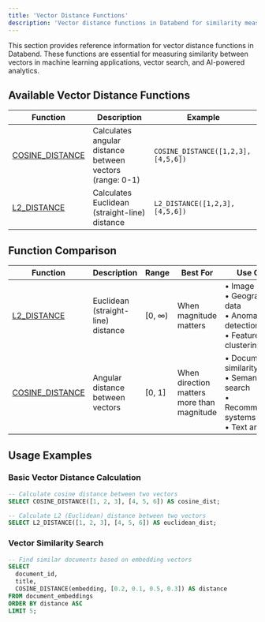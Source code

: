 ```yaml
---
title: 'Vector Distance Functions'
description: 'Vector distance functions in Databend for similarity measurement'
---
```


This section provides reference information for vector distance functions in Databend. These functions are essential for measuring similarity between vectors in machine learning applications, vector search, and AI-powered analytics.

## Available Vector Distance Functions

| Function | Description | Example |
|----------|-------------|--------|
| [COSINE_DISTANCE](00-vector-cosine-distance) | Calculates angular distance between vectors (range: 0-1) | `COSINE_DISTANCE([1,2,3], [4,5,6])` |
| [L2_DISTANCE](01-vector-l2-distance) | Calculates Euclidean (straight-line) distance | `L2_DISTANCE([1,2,3], [4,5,6])` |

## Function Comparison

| Function | Description | Range | Best For | Use Cases |
|----------|-------------|-------|----------|-----------|
| [L2_DISTANCE](01-vector-l2-distance) | Euclidean (straight-line) distance | [0, ∞) | When magnitude matters | • Image similarity<br/>• Geographical data<br/>• Anomaly detection<br/>• Feature-based clustering |
| [COSINE_DISTANCE](00-vector-cosine-distance) | Angular distance between vectors | [0, 1] | When direction matters more than magnitude | • Document similarity<br/>• Semantic search<br/>• Recommendation systems<br/>• Text analysis |

## Usage Examples

### Basic Vector Distance Calculation

```sql
-- Calculate cosine distance between two vectors
SELECT COSINE_DISTANCE([1, 2, 3], [4, 5, 6]) AS cosine_dist;

-- Calculate L2 (Euclidean) distance between two vectors
SELECT L2_DISTANCE([1, 2, 3], [4, 5, 6]) AS euclidean_dist;
```

### Vector Similarity Search

```sql
-- Find similar documents based on embedding vectors
SELECT 
  document_id, 
  title, 
  COSINE_DISTANCE(embedding, [0.2, 0.1, 0.5, 0.3]) AS distance
FROM document_embeddings
ORDER BY distance ASC
LIMIT 5;
```

